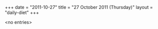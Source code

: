 +++
date = "2011-10-27"
title = "27 October 2011 (Thursday)"
layout = "daily-diet"
+++


\<no entries\>

